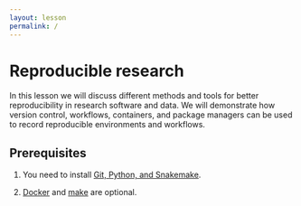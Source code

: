 ```yaml
---
layout: lesson
permalink: /
---
```


# Reproducible research 

In this lesson we will discuss different methods and tools for better
reproducibility in research software and data. We will demonstrate how version
control, workflows, containers, and package managers can be used to record
reproducible environments and workflows.


## Prerequisites

1. You need to install [Git, Python, and Snakemake](https://coderefinery.github.io/installation/).

2. [Docker](https://coderefinery.github.io/installation/docker/) 
   and [make](https://coderefinery.github.io/installation/make/) are optional.

